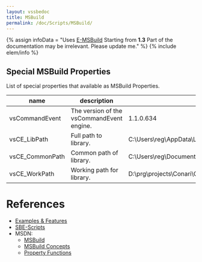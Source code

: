 ```yaml
---
layout: vssbedoc
title: MSBuild
permalink: /doc/Scripts/MSBuild/
---
```


{% assign infoData = "Uses [E-MSBuild](https://github.com/3F/E-MSBuild) Starting from **1.3** Part of the documentation may be irrelevant. Please update me." %}
{% include elem/info %}

## Special MSBuild Properties

List of special properties that available as MSBuild Properties.

name                 | description                                    | sample of value                                                                 | availability
---------------------|------------------------------------------------|---------------------------------------------------------------------------------|-------------
vsCommandEvent       |The version of the vsCommandEvent engine.       | 1.1.0.634                                                                       | v1.1+
vsCE_LibPath         |Full path to library.                           | C:\Users\reg\AppData\Local\Microsoft\VisualStudio\14.0\Extensions\ubnc5xvo.xia\ | v1.2+
vsCE_CommonPath      |Common path of library.                         | C:\Users\reg\Documents\Visual Studio 2015\vsCommandEvent\                       | v1.2+
vsCE_WorkPath        |Working path for library.                       | D:\prg\projects\Conari\Conari\                                                  | v1.2+

# References

* [Examples & Features](../../Examples/)
* [SBE-Scripts](../SBE-Scripts/)
* MSDN:
    * [MSBuild](http://msdn.microsoft.com/en-us/library/vstudio/dd393574.aspx)
    * [MSBuild Concepts](http://msdn.microsoft.com/en-us/library/vstudio/dd637714.aspx)
    * [Property Functions](http://msdn.microsoft.com/en-us/library/vstudio/dd633440%28v=vs.120%29.aspx)

